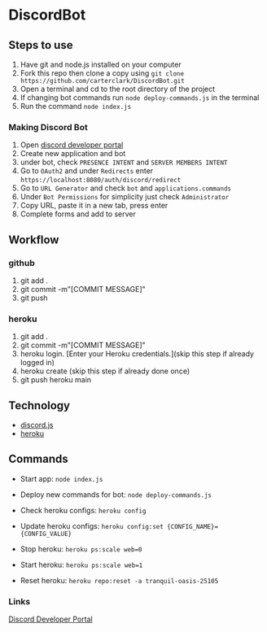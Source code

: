 
# DiscordBot

## Steps to use
1. Have git and node.js installed on your computer
2. Fork this repo then clone a copy using `git clone https://github.com/carterclark/DiscordBot.git`
3. Open a terminal and cd to the root directory of the project
4. If changing bot commands run `node deploy-commands.js` in the terminal
4. Run the command `node index.js`

### Making Discord Bot
1. Open [discord developer portal](https://discord.com/developers/applications)
2. Create new application and bot
3. under bot, check `PRESENCE INTENT` and `SERVER MEMBERS INTENT`
4. Go to `OAuth2` and under `Redirects` enter `https://localhost:8080/auth/discord/redirect`
5. Go to `URL Generator` and check `bot` and `applications.commands`
6. Under `Bot Permissions` for simplicity just check `Administrator`
7. Copy URL, paste it in a new tab, press enter
8. Complete forms and add to server

## Workflow

### github
1. git add .
2. git commit -m"[COMMIT MESSAGE]"
3. git push

### heroku
1. git add .
2. git commit -m"[COMMIT MESSAGE]"
3. heroku login. [Enter your Heroku credentials.](skip this step if already logged in)
4. heroku create (skip this step if already done once)
5. git push heroku main

## Technology
- [discord.js](https://discordjs.guide/#before-you-begin)
- [heroku](https://devcenter.heroku.com/categories/reference)

## Commands
- Start app: `node index.js`
- Deploy new commands for bot: `node deploy-commands.js`

- Check heroku configs: `heroku config`
- Update heroku configs: `heroku config:set {CONFIG_NAME}={CONFIG_VALUE}`
- Stop heroku: `heroku ps:scale web=0`
- Start heroku: `heroku ps:scale web=1`
- Reset heroku: `heroku repo:reset -a tranquil-oasis-25105`

### Links
[Discord Developer Portal](https://discord.com/developers/applications)